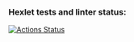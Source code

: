 ### Hexlet tests and linter status:
[![Actions Status](https://github.com/antliubimov/backend-project-lvl1/workflows/hexlet-check/badge.svg)](https://github.com/antliubimov/backend-project-lvl1/actions)